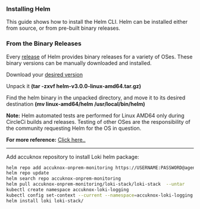 ### Installing Helm
This guide shows how to install the Helm CLI. Helm can be installed either from source, or from pre-built binary releases.

### From the Binary Releases

Every [release](https://github.com/helm/helm/releases) of Helm provides binary releases for a variety of OSes. These binary versions can be manually downloaded and installed.

Download your [desired version](https://github.com/helm/helm/releases)

Unpack it <b>(tar -zxvf helm-v3.0.0-linux-amd64.tar.gz)</b>

Find the helm binary in the unpacked directory, and move it to its desired destination <b>(mv linux-amd64/helm /usr/local/bin/helm)</b>

<b>Note:</b> Helm automated tests are performed for Linux AMD64 only during CircleCi builds and releases. Testing of other OSes are the responsibility of the community requesting Helm for the OS in question.

<b>For more reference:</b> [Click here..](https://helm.sh/docs/intro/install/)

---

Add accuknox repository to install  Loki helm package:

```sh
helm repo add accuknox-onprem-monitoring https://USERNAME:PASSWORD@agents.accuknox.com/repository/accuknox-monitoring
helm repo update
helm search repo accuknox-onprem-monitoring 
helm pull accuknox-onprem-monitoring/loki-stack/loki-stack  --untar
kubectl create namespace accuknox-loki-logging
kubectl config set-context --current --namespace=accuknox-loki-logging 
helm install loki loki-stack/
```


